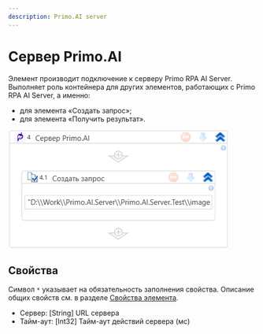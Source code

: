 ```yaml
---
description: Primo.AI server
---
```


# Сервер Primo.AI

Элемент производит подключение к серверу Primo RPA AI Server. Выполняет роль контейнера для других элементов, работающих с Primo RPA AI Server, а именно:
* для элемента «Создать запрос»;
* для элемента «Получить результат».

![](<../../../.gitbook/assets1/windows_items/WFAttachPrimoAIServer.png>)


## Свойства
Символ `*` указывает на обязательность заполнения свойства. Описание общих свойств см. в разделе [Свойства элемента](https://docs.primo-rpa.ru/primo-rpa/primo-studio/process/elements#svoistva-elementa).

  
  - Сервер: [String] URL сервера
  - Тайм-аут: [Int32] Тайм-аут действий сервера (мс)
